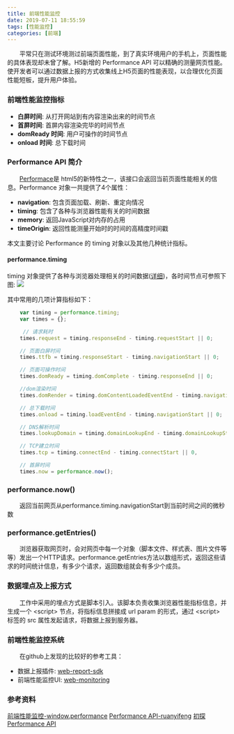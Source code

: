 ```yaml
---
title: 前端性能监控
date: 2019-07-11 18:55:59
tags: [性能监控]
categories: [前端]
---
```

&emsp;&emsp;平常只在测试环境测过前端页面性能，到了真实环境用户的手机上，页面性能的具体表现却未曾了解。H5新增的 Performance API 可以精确的测量网页性能。使开发者可以通过数据上报的方式收集线上H5页面的性能表现，以合理优化页面性能短板，提升用户体验。
<!--more-->

### 前端性能监控指标
* __白屏时间__: 从打开网站到有内容渲染出来的时间节点
* __首屏时间__: 首屏内容渲染完毕的时间节点
* __domReady 时间__: 用户可操作的时间节点
* __onload 时间__: 总下载时间

### Performance API 简介
&emsp;&emsp;[Performace](https://developer.mozilla.org/zh-CN/docs/Web/API/Performance)是 html5的新特性之一，该接口会返回当前页面性能相关的信息。Performance 对象一共提供了4个属性：

* __navigation__: 包含页面加载、刷新、重定向情况
* __timing__: 包含了各种与浏览器性能有关的时间数据
* __memory__: 返回JavaScript对内存的占用
* __timeOrigin__: 返回性能测量开始时的时间的高精度时间戳

本文主要讨论 Performance 的 timing 对象以及其他几种统计指标。
#### performance.timing
timing 对象提供了各种与浏览器处理相关的时间数据([详细](https://segmentfault.com/a/1190000014479800))，各时间节点可参照下图: 
![](/performance.png)

其中常用的几项计算指标如下：
````javascript
    var timing = performance.timing;
    var times = {};

     // 请求耗时
    times.request = timing.responseEnd - timing.requestStart || 0;

    // 页面白屏时间
    times.ttfb = timing.responseStart - timing.navigationStart || 0;

    // 页面可操作时间
    times.domReady = timing.domComplete - timing.responseEnd || 0;

    //dom渲染时间
    times.domRender = timing.domContentLoadedEventEnd - timing.navigationStart || 0,

    // 总下载时间
    times.onload = timing.loadEventEnd - timing.navigationStart || 0;

    // DNS解析时间
    times.lookupDomain = timing.domainLookupEnd - timing.domainLookupStart || 0;

    // TCP建立时间
    times.tcp = timing.connectEnd - timing.connectStart || 0,

    // 首屏时间
    times.now = performance.now();
````
### performance.now()
&emsp;&emsp;返回当前网页从performance.timing.navigationStart到当前时间之间的微秒数

### performance.getEntries()
&emsp;&emsp;浏览器获取网页时，会对网页中每一个对象（脚本文件、样式表、图片文件等等）发出一个HTTP请求。performance.getEntries方法以数组形式，返回这些请求的时间统计信息，有多少个请求，返回数组就会有多少个成员。

### 数据埋点及上报方式
&emsp;&emsp;工作中采用的埋点方式是脚本引入。该脚本负责收集浏览器性能指标信息，并生成一个 <script\> 节点，将指标信息拼接成 url param 的形式，通过 <script\> 标签的 src 属性发起请求，将数据上报到服务器。

### 前端性能监控系统
&emsp;&emsp;在github上发现的比较好的参考工具：
* 数据上报插件: [web-report-sdk](https://github.com/wangweianger/web-report-sdk)
* 前端性能监控UI: [web-monitoring](http://hubing.online:8083/#/sys/5cb68708838abf131c718ed1/index)

### 参考资料
[前端性能监控-window.performance](https://blog.csdn.net/weixin_42284354/article/details/80416157)
[Performance API-ruanyifeng](http://javascript.ruanyifeng.com/bom/performance.html)
[初探Performance API](https://segmentfault.com/a/1190000014479800)
